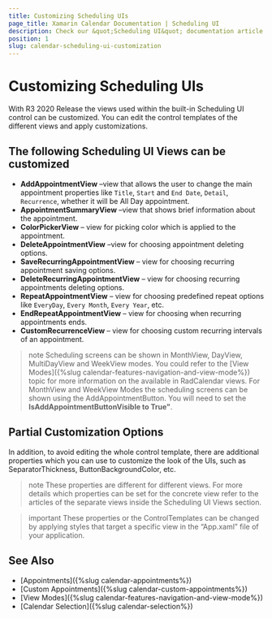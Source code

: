 ```yaml
---
title: Customizing Scheduling UIs
page_title: Xamarin Calendar Documentation | Scheduling UI
description: Check our &quot;Scheduling UI&quot; documentation article for Telerik Calendar for Xamarin control.
position: 1
slug: calendar-scheduling-ui-customization
---
```


# Customizing Scheduling UIs

With R3 2020 Release the views used within the built-in Scheduling UI control can be customized. You can edit the control templates of the different views and apply customizations.

## The following Scheduling UI Views can be customized

* **AddAppointmentView** –view that allows the user to change the main appointment properties like `Title`, `Start` and `End Date`, `Detail`, `Recurrence`, whether it will be All Day appointment.
* **AppointmentSummaryView** –view that shows brief information about the appointment.
* **ColorPickerView** – view for picking color which is applied to the appointment. 
* **DeleteAppointmentView** –view for choosing appointment deleting options.
* **SaveRecurringAppointmentView** – view for choosing recurring appointment saving options.
* **DeleteRecurringAppointmentView** – view for choosing recurring appointments deleting options.
* **RepeatAppointmentView** – view for choosing predefined repeat options like `EveryDay`, `Every Month`, `Every Year`, etc.
* **EndRepeatAppointmentView** – view for choosing when recurring appointments ends.
* **CustomRecurrenceView** – view for choosing custom recurring intervals of an appointment.

>note Scheduling screens can be shown in MonthView, DayView, MultiDayView and WeekView modes. You could refer to the [View Modes]({%slug calendar-features-navigation-and-view-mode%}) topic for more information on the available in RadCalendar views. For MonthView and WeekView Modes the scheduling screens can be shown using the AddAppointmentButton. You will need to set the **IsAddAppointmentButtonVisible to True"**. 

## Partial Customization Options 

In addition, to avoid editing the whole control template, there are additional properties which you can use to customize the look of the UIs, such as SeparatorThickness, ButtonBackgroundColor, etc.  

>note These properties are different for different views. For more details which properties can be set for the concrete view refer to the articles of the separate views inside the Scheduling UI Views section.

>important These properties or the ControlTemplates can be changed by applying styles that target a specific view in the “App.xaml” file of your application. 

## See Also

* [Appointments]({%slug calendar-appointments%})
* [Custom Appointments]({%slug calendar-custom-appointments%})
* [View Modes]({%slug calendar-features-navigation-and-view-mode%})
* [Calendar Selection]({%slug calendar-selection%})
